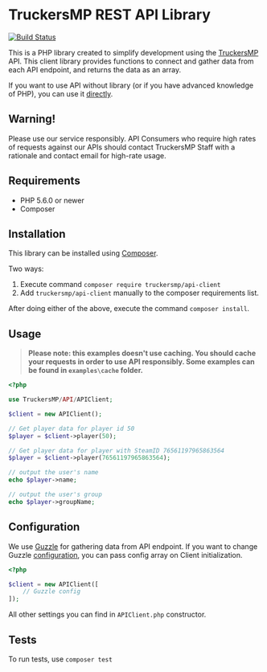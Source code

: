 # TruckersMP REST API Library

[![Build Status](https://travis-ci.org/TruckersMP/API-Client.svg?branch=master)](https://travis-ci.org/TruckersMP/API-Client)

This is a PHP library created to simplify development using the [TruckersMP](http://truckersmp.com/) API. This client library provides functions to connect and gather data from each API endpoint, and returns the data as an array.

If you want to use API without library (or if you have advanced knowledge of PHP), you can use it [directly](https://stats.truckersmp.com/api).

## Warning!

Please use our service responsibly. API Consumers who require high rates of requests against our APIs should contact TruckersMP Staff with a rationale and contact email for high-rate usage.


## Requirements  

- PHP 5.6.0 or newer
- Composer

## Installation

This library can be installed using [Composer](http://getcomposer.org/).

Two ways:
1. Execute command `composer require truckersmp/api-client`
2. Add `truckersmp/api-client` manually to the composer requirements list.

After doing either of the above, execute the command `composer install`.

## Usage


> **Please note: this examples doesn't use caching. You should cache your requests in order to use API responsibly. Some examples can be found in `examples\cache` folder.**  

```php
<?php

use TruckersMP/API/APIClient;

$client = new APIClient();

// Get player data for player id 50
$player = $client->player(50);

// Get player data for player with SteamID 76561197965863564
$player = $client->player(76561197965863564);

// output the user's name
echo $player->name;

// output the user's group
echo $player->groupName;

```

## Configuration

We use [Guzzle](https://github.com/guzzle/guzzle) for gathering data from API endpoint. If you want to change Guzzle [configuration](http://guzzlephp.org/), you can pass config array on Client initialization.

```php
<?php 

$client = new APIClient([
    // Guzzle config
]);
```

All other settings you can find in `APIClient.php` constructor.

## Tests

To run tests, use `composer test`
